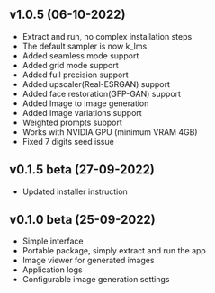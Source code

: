 ##   v1.0.5 (06-10-2022)
- Extract and run, no complex installation steps
- The default sampler is now k_lms
- Added seamless mode support 
- Added grid mode support
- Added full precision support
- Added upscaler(Real-ESRGAN) support
- Added face restoration(GFP-GAN) support
- Added Image to image generation 
- Added Image variations support
- Weighted prompts support
- Works with NVIDIA GPU (minimum VRAM 4GB)
- Fixed 7 digits seed issue

## v0.1.5 beta (27-09-2022)
- Updated installer instruction

## v0.1.0 beta (25-09-2022)
- Simple interface
- Portable package, simply extract and run the app
- Image viewer for generated images
- Application logs
- Configurable image generation settings

